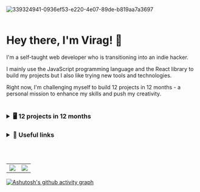 ![339324941-0936ef53-e220-4e07-89de-b819aa7a3697](https://github.com/user-attachments/assets/a0e321db-1d4a-4c4c-a634-94fc9692de10)
<br>
<br>
# Hey there, I'm Virag! 👋

I'm a self-taught web developer who is transitioning into an indie hacker.

I mainly use the JavaScript programming language and the React library to build my projects but I also like trying new tools and technologies.

Right now, I'm challenging myself to build 12 projects in 12 months - a personal mission to enhance my skills and push my creativity.
<br>
<br>
<h3><details>
 <summary>🖥 12 projects in 12 months</summary><br>

 - January: [FrontEndCheats](https://frontendcheats.netlify.app/)
   
</details></h3>

<h3><details>
 <summary>📌 Useful links</summary>

 - Prepare for front-end interviews: [GreatFrontEnd](https://www.greatfrontend.com?fpr=virag48)
 
 - Practice your front-end coding skills: [iCodeThis](https://iCodeThis.com/?ref=virag)
</details></h3>
<br>
<br>
<div><table><tr><td width="50%"><img src="https://github-readme-stats.vercel.app/api?username=virag-ky&show_icons=true&theme=catppuccin_mocha"></td><td width="50%"><img src="https://github-readme-streak-stats-eight.vercel.app/?user=virag-ky&hide_border=false&ring=94e2d5&sideNums=cdd6f4&stroke=fff&background=1e1e2e&sideLabels=c19eeb&dates=94e2d5&fire=c19eeb&currStreakLabel=c19eeb&currStreakNum=cdd6f4&date_format=M%20j%5B%2C%20Y%5D"></td></tr></table></div>


[![Ashutosh's github activity graph](https://github-readme-activity-graph.vercel.app/graph?username=virag-ky&bg_color=1e1e2e&color=94e2d5&line=c19eeb&point=94e2d5&area=true&hide_border=false)](https://github.com/ashutosh00710/github-readme-activity-graph)
